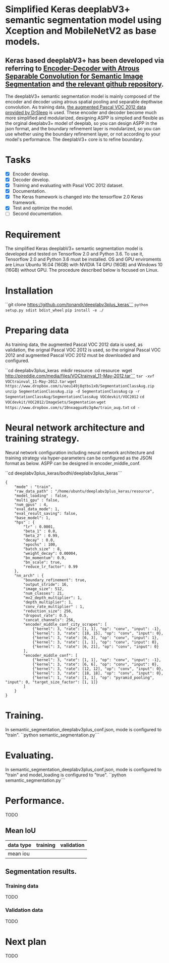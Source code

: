 # Simplified Keras deeplabV3+ semantic segmentation model using Xception and MobileNetV2 as base models.
## Keras based deeplabV3+ has been developed via referring to [Encoder-Decoder with Atrous Separable Convolution for Semantic Image Segmentation](https://arxiv.org/abs/1802.02611) and [the relevant github repository](https://github.com/tensorflow/models/tree/master/research/deeplab).

The deeplabV3+ semantic segmentation model is mainly composed of the encoder and decoder using atrous spatial pooling and separable depthwise convolution. As training data, [the augmented Pascal VOC 2012 data provided by DrSleep](https://www.dropbox.com/s/oeu149j8qtbs1x0/SegmentationClassAug.zip?dl=0) is used. These encoder and decoder become much more simplified and modularized, designing ASPP is simplied and flexible as the orginal deeplabv3+ model of deeplab, so you can design ASPP in the json format, and the boundary refinement layer is modularized, so you can use whether using the boundary refinement layer, or not according to your model's performance. The deeplabV3+ core is to refine boundary. 

# Tasks
- [x] Encoder develop.
- [x] Decoder develop.
- [x] Training and evaluating with Pasal VOC 2012 dataset.
- [x] Documentation.
- [x] The Keras framework is changed into the tensorflow 2.0 Keras framework.
- [x] Test and optimize the model.
- [ ] Second documentation.

# Requirement
The simplified Keras deeplabV3+ semantic segmentation model is developed and tested on Tensorflow 2.0 and Python 3.6. To use it, Tensorflow 2.0 and Python 3.6 must be installed. OS and GPU enviroments are Linux Ubuntu 16.04 (16GB) with NVIDIA T4 GPU (16GB) and Windows 10 (16GB) without GPU. The procedure described below is focused on Linux.   

# Installation
``git clone https://github.com/tonandr/deeplabv3plus_keras```
```python setup.py sdist bdist_wheel```
```pip install -e ./```


# Preparing data
As training data, the augmented Pascal VOC 2012 data is used, as validation, the orignal Pascal VOC 2012 is used, so the original Pascal VOC 2012 and augmented Pascal VOC 2012 must be downloaded and configured.

``cd deeplabv3plus_keras```
```mkdir resource```
```cd resource```
```wget http://pjreddie.com/media/files/VOCtrainval_11-May-2012.tar```
```tar -xvf VOCtrainval_11-May-2012.tar```
```wget https://www.dropbox.com/s/oeu149j8qtbs1x0/SegmentationClassAug.zip```
```unzip SegmentationClassAug.zip -d SegmentationClassAug```
```cp -r SegmentationClassAug/SegmentationClassAug VOCdevkit/VOC2012```
```cd VOCdevkit/VOC2012/ImageSets/Segmentation```
```wget https://www.dropbox.com/s/10nxaqgua9z3g4w/train_aug.txt```
```cd -```

# Neural network architecture and training strategy.

Neural network configuration including neural network architecture and training strategy via hyper-parameters 
can be configured as the JSON format as below. ASPP can be designed in encoder_middle_conf.  

``cd deeplabv3plus_keras/bodhi/deeplabv3plus_keras```

```
{
	"mode" : "train",
	"raw_data_path" : "/home/ubuntu/deeplabv3plus_keras/resource",
	"model_loading" : false,
	"multi_gpu" : false,
	"num_gpus" : 4,
	"eval_data_mode": 1,
	"eval_result_saving": false,
	"base_model": 1,
	"hps" : {
		"lr" : 0.0001,
		"beta_1" : 0.0,
		"beta_2" : 0.99,
		"decay" : 0.0,
		"epochs" : 100,
		"batch_size" : 8,
		"weight_decay": 0.00004,
		"bn_momentum": 0.9,
		"bn_scale": true,
		"reduce_lr_factor": 0.99
	},
	"nn_arch" : {
		"boundary_refinement": true,
		"output_stride": 16,
		"image_size": 512,
		"num_classes": 21,
		"mv2_depth_multiplier": 1,
		"depth_multiplier": 1,
		"conv_rate_multiplier" : 1,
		"reduction_size": 256,
		"dropout_rate": 0.5,
		"concat_channels": 256,
		"encoder_middle_conf_city_scrapes": [
			{"kernel": 3, "rate": [1, 1], "op": "conv", "input": -1}, 
			{"kernel": 3, "rate": [18, 15], "op": "conv", "input": 0}, 
			{"kernel": 3, "rate": [6, 3], "op": "conv", "input": 1}, 
			{"kernel": 3, "rate": [1, 1], "op": "conv", "input": 0}, 
			{"kernel": 3, "rate": [6, 21], "op": "conv", "input": 0}
		],
		"encoder_middle_conf": [
			{"kernel": 3, "rate": [1, 1], "op": "conv", "input": -1}, 
			{"kernel": 3, "rate": [6, 6], "op": "conv", "input": 0}, 
			{"kernel": 3, "rate": [12, 12], "op": "conv", "input": 0}, 
			{"kernel": 3, "rate": [18, 18], "op": "conv", "input": 0}, 
			{"kernel": 1, "rate": [1, 1], "op": "pyramid_pooling", "input": 0, "target_size_factor": [1, 1]}
		]	 
	}
}
```

# Training.
In semantic_segmentation_deeplabv3plus_conf.json, mode is configured to "train".
``python semantic_segmentation.py```

# Evaluating.
In semantic_segmentation_deeplabv3plus_conf.json, mode is configured to "train" and model_loading is configured to "true".
``python semantic_segmentation.py```  

# Performance.
TODO

## Mean IoU

| data type | training | validation |
|-----------|----------|------------|
| mean iou  |          |            |

## Segmentation results.
### Training data
TODO

### Validation data
TODO

# Next plan
TODO
